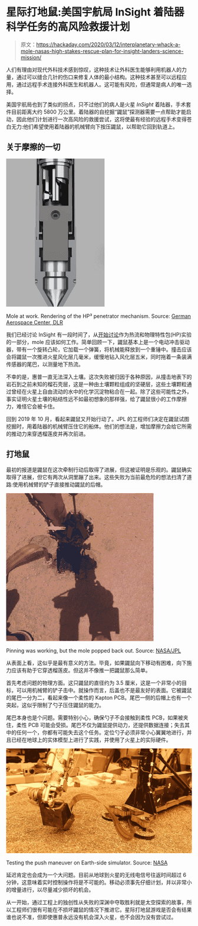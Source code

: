 # 星际打地鼠:美国宇航局 InSight 着陆器科学任务的高风险救援计划

> 原文：<https://hackaday.com/2020/03/12/interplanetary-whack-a-mole-nasas-high-stakes-rescue-plan-for-insight-landers-science-mission/>

人们有理由对现代外科技术感到惊叹，这种技术让外科医生能够利用机器人的力量，通过可以缝合几针的伤口来修复人体的最小结构。这种技术甚至可以远程应用，通过远程手术连接外科医生和机器人。这可能有风险，但通常是病人的唯一选择。

美国宇航局也到了类似的拐点，只不过他们的病人是火星 *InSight* 着陆器，手术套件目前距离大约 5800 万公里。着陆器的自挖掘“鼹鼠”探测器需要一点帮助才能启动，因此他们计划进行一次高风险的救援尝试，这将使最有经验的远程手术变得苍白无力:他们希望使用着陆器的机械臂向下按压鼹鼠，以帮助它回到轨道上。

## 关于摩擦的一切

[![](img/3e4bdf653c601368ad57c75c6b3cd007.png)](https://hackaday.com/wp-content/uploads/2019/10/mole.gif)

Mole at work. Rendering of the HP³ penetrator mechanism. Source: [German Aerospace Center, DLR](https://www.youtube.com/watch?v=KAxiHK6dYvE)

我们已经讨论 InSight 有一段时间了，从[开始讨论](https://hackaday.com/2019/08/07/holey-moley-fixing-the-mars-insight-mole/)作为热流和物理特性包(HP)实验的一部分，mole 应该如何工作。简单回顾一下，鼹鼠基本上是一个电动冲击驱动器，带有一个旋转凸轮，它加载一个弹簧，将机械能释放到一个重锤中。撞击应该会将鼹鼠一次推进火星风化层几毫米，缓慢地钻入风化层五米，同时拖着一条装满传感器的尾巴，以测量地下热流。

不幸的是，惠普一直无法深入土壤。这次失败被归因于各种原因，从撞击地表下的岩石到之前未知的榴石壳层，这是一种由土壤颗粒组成的坚硬层，这些土壤颗粒通过曾经在火星上自由流动的水中的化学沉淀物粘合在一起。除了这些可能性之外，事实证明火星土壤的粘结性远不如最初想象的那样强，给了鼹鼠很小的工作摩擦力，难怪它会被卡住。

回到 2019 年 10 月，看起来鼹鼠又开始行动了。JPL 的工程师们决定在鼹鼠试图挖掘时，用着陆器的机械臂压住它的船体。他们的想法是，增加摩擦力会给它所需的推动力来穿透榴莲皮并再次前进。

## 打地鼠

最初的报道是鼹鼠在这次牵制行动后取得了进展，但这被证明是乐观的。鼹鼠确实取得了进展，但它有两次从洞里蹦了出来。这些失败为当前最危险的想法扫清了道路:使用机械臂的铲子直接推动鼹鼠的后帽。

[![](img/440f01ba44cd0ace96536c970b965aa6.png)](https://hackaday.com/wp-content/uploads/2020/03/480px-PIA23213-Mars-InSightLander-MoleBacksOutOfHole-20191026.gif)

Pinning was working, but the mole popped back out. Source: [NASA/JPL](https://photojournal.jpl.nasa.gov/archive/PIA23213.gif)

从表面上看，这似乎是最有意义的方法。毕竟，如果鼹鼠向下移动有困难，向下施力应该有助于它穿透榴莲皮。但这并不像推一把鼹鼠那么简单。

首先考虑问题的物理方面。这只鼹鼠的直径约为 3.5 厘米，这是一个非常小的目标，可以用机械臂的铲子击中。就操作而言，后盖也不是最友好的表面。它被鼹鼠的尾巴一分为二，看起来像一个柔性的 Kapton PCB。尾巴一侧的后帽上也有一个突起，这似乎限制了勺子压住鼹鼠的能力。

尾巴本身也是个问题。需要特别小心，确保勺子不会接触到柔性 PCB，如果被夹住，柔性 PCB 可能会受损。尾巴不仅为鼹鼠提供动力，还提供数据连接；失去其中的任何一个，你都有可能失去这个任务。定位勺子必须非常小心翼翼地进行，并且已经在地球上的实体模型上进行了实践，并使用了火星上的实际硬件。

[![](img/dcf58552c95ae77633a77beeffcc7aed.png)](https://hackaday.com/wp-content/uploads/2020/03/24780_PIA23619-16.jpg)

Testing the push maneuver on Earth-side simulator. Source: [NASA](https://mars.nasa.gov/news/8612/mars-insight-lander-to-push-on-top-of-the-mole/?site=insight)

延迟肯定也会成为一个大问题。目前从地球到火星的无线电信号往返时间超过 6 分钟，这意味着实时控制操作将是不可能的。移动必须事先仔细计划，并以非常小的增量进行，以尽量减少损坏的机会。

从一开始，通过工程上的独创性从失败的深渊中夺取胜利就是太空探索的故事，所以工程师们很有可能在不损坏鼹鼠的情况下推进它。星际打地鼠游戏是否会有结果谁也说不准，但即使惠普永远没有机会深入火星，也不会因为没有尝试过。